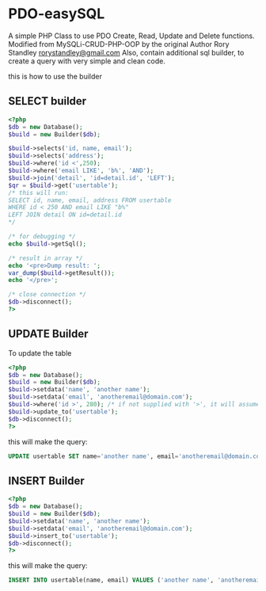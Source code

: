 # PDO-easySQL
A simple PHP Class to use PDO Create, Read, Update and Delete functions. 
Modified from MySQLi-CRUD-PHP-OOP by the original Author Rory Standley <rorystandley@gmail.com>
Also, contain additional sql builder, to create a query with very simple and clean code.

this is how to use the builder
## SELECT builder
```php
<?php
$db = new Database();
$build = new Builder($db);

$build->selects('id, name, email');
$build->selects('address');
$build->where('id <',250);
$build->where('email LIKE', 'b%', 'AND'); 
$build->join('detail', 'id=detail.id', 'LEFT'); 
$qr = $build->get('usertable');
/* this will run:
SELECT id, name, email, address FROM usertable
WHERE id < 250 AND email LIKE "b%"
LEFT JOIN detail ON id=detail.id
*/

/* for debugging */
echo $build->getSql();

/* result in array */
echo '<pre>Dump result: ';
var_dump($build->getResult());
echo '</pre>';

/* close connection */
$db->disconnect();
?>
```
## UPDATE Builder
To update the table
```php
<?php
$db = new Database();
$build = new Builder($db);
$build->setdata('name', 'another name');
$build->setdata('email', 'anotheremail@domain.com');
$build->where('id >', 280); /* if not supplied with '>', it will assume '=' */
$build->update_to('usertable');
$db->disconnect();
?>
```
this will make the query: 
```sql
UPDATE usertable SET name='another name', email='anotheremail@domain.com' WHERE id > 280
```

## INSERT Builder
```php
<?php
$db = new Database();
$build = new Builder($db);
$build->setdata('name', 'another name');
$build->setdata('email', 'anotheremail@domain.com');
$build->insert_to('usertable');
$db->disconnect();
?>
```
this will make the query: 
```sql
INSERT INTO usertable(name, email) VALUES ('another name', 'anotheremail@domain.com')
```
